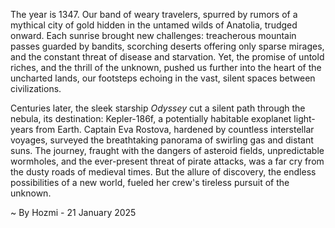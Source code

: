 
The year is 1347.  Our band of weary travelers, spurred by rumors of a mythical city of gold hidden in the untamed wilds of Anatolia, trudged onward.  Each sunrise brought new challenges: treacherous mountain passes guarded by bandits, scorching deserts offering only sparse mirages, and the constant threat of disease and starvation.  Yet, the promise of untold riches, and the thrill of the unknown, pushed us further into the heart of the uncharted lands, our footsteps echoing in the vast, silent spaces between civilizations.

Centuries later, the sleek starship *Odyssey* cut a silent path through the nebula, its destination: Kepler-186f, a potentially habitable exoplanet light-years from Earth.  Captain Eva Rostova, hardened by countless interstellar voyages, surveyed the breathtaking panorama of swirling gas and distant suns.  The journey, fraught with the dangers of asteroid fields, unpredictable wormholes, and the ever-present threat of pirate attacks, was a far cry from the dusty roads of medieval times.  But the allure of discovery, the endless possibilities of a new world, fueled her crew's tireless pursuit of the unknown.

~ By Hozmi - 21 January 2025
